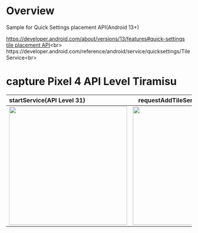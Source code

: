 # Overview
Sample for Quick Settings placement API(Android 13+)<br>

https://developer.android.com/about/versions/13/features#quick-settings<br>
[tile placement API](https://developer.android.com/reference/android/app/StatusBarManager#requestAddTileService(android.content.ComponentName,%20java.lang.CharSequence,%20android.graphics.drawable.Icon,%20java.util.concurrent.Executor,%20java.util.function.Consumer%3Cjava.lang.Integer%3E))<br>
https://developer.android.com/reference/android/service/quicksettings/TileService<br>


# capture Pixel 4 API Level Tiramisu

| startService(API Level 31) | requestAddTileService(API Level 32) |
|:---|:---:|
|<img src="https://github.com/LeoAndo/android-quick-settings-placement-api-samples/blob/main/capture_startTileService.gif" width=320 /> |<img src="https://github.com/LeoAndo/android-quick-settings-placement-api-samples/blob/main/capture_requestAddTileService.gif" width=320 /> |
